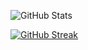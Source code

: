 ![GitHub Stats](https://github-readme-stats.vercel.app/api?username=bintangnugrahaa&show_icons=true&theme=theme_name)

[![GitHub Streak](https://github-readme-streak-stats.herokuapp.com?user=codemaker2015&theme=blueberry&date_format=M%20j%5B%2C%20Y%5D)](https://git.io/streak-stats)
